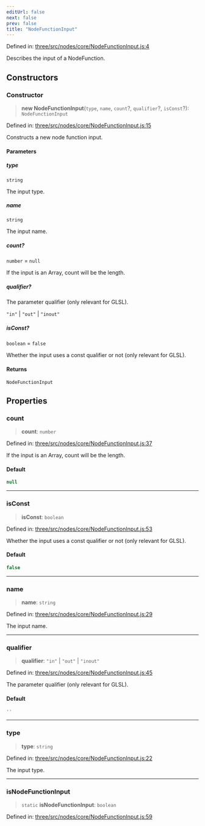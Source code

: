 ```yaml
---
editUrl: false
next: false
prev: false
title: "NodeFunctionInput"
---
```


Defined in: [three/src/nodes/core/NodeFunctionInput.js:4](https://github.com/DefinitelyMaybe/three-i18n/blob/fa57b79433d1c349ffb23a78727299c8d4190136/three/src/nodes/core/NodeFunctionInput.js#L4)

Describes the input of a NodeFunction.

## Constructors

### Constructor

> **new NodeFunctionInput**(`type`, `name`, `count`?, `qualifier`?, `isConst`?): `NodeFunctionInput`

Defined in: [three/src/nodes/core/NodeFunctionInput.js:15](https://github.com/DefinitelyMaybe/three-i18n/blob/fa57b79433d1c349ffb23a78727299c8d4190136/three/src/nodes/core/NodeFunctionInput.js#L15)

Constructs a new node function input.

#### Parameters

##### type

`string`

The input type.

##### name

`string`

The input name.

##### count?

`number` = `null`

If the input is an Array, count will be the length.

##### qualifier?

The parameter qualifier (only relevant for GLSL).

`"in"` | `"out"` | `"inout"`

##### isConst?

`boolean` = `false`

Whether the input uses a const qualifier or not (only relevant for GLSL).

#### Returns

`NodeFunctionInput`

## Properties

### count

> **count**: `number`

Defined in: [three/src/nodes/core/NodeFunctionInput.js:37](https://github.com/DefinitelyMaybe/three-i18n/blob/fa57b79433d1c349ffb23a78727299c8d4190136/three/src/nodes/core/NodeFunctionInput.js#L37)

If the input is an Array, count will be the length.

#### Default

```ts
null
```

***

### isConst

> **isConst**: `boolean`

Defined in: [three/src/nodes/core/NodeFunctionInput.js:53](https://github.com/DefinitelyMaybe/three-i18n/blob/fa57b79433d1c349ffb23a78727299c8d4190136/three/src/nodes/core/NodeFunctionInput.js#L53)

Whether the input uses a const qualifier or not (only relevant for GLSL).

#### Default

```ts
false
```

***

### name

> **name**: `string`

Defined in: [three/src/nodes/core/NodeFunctionInput.js:29](https://github.com/DefinitelyMaybe/three-i18n/blob/fa57b79433d1c349ffb23a78727299c8d4190136/three/src/nodes/core/NodeFunctionInput.js#L29)

The input name.

***

### qualifier

> **qualifier**: `"in"` \| `"out"` \| `"inout"`

Defined in: [three/src/nodes/core/NodeFunctionInput.js:45](https://github.com/DefinitelyMaybe/three-i18n/blob/fa57b79433d1c349ffb23a78727299c8d4190136/three/src/nodes/core/NodeFunctionInput.js#L45)

The parameter qualifier (only relevant for GLSL).

#### Default

```ts
''
```

***

### type

> **type**: `string`

Defined in: [three/src/nodes/core/NodeFunctionInput.js:22](https://github.com/DefinitelyMaybe/three-i18n/blob/fa57b79433d1c349ffb23a78727299c8d4190136/three/src/nodes/core/NodeFunctionInput.js#L22)

The input type.

***

### isNodeFunctionInput

> `static` **isNodeFunctionInput**: `boolean`

Defined in: [three/src/nodes/core/NodeFunctionInput.js:59](https://github.com/DefinitelyMaybe/three-i18n/blob/fa57b79433d1c349ffb23a78727299c8d4190136/three/src/nodes/core/NodeFunctionInput.js#L59)
